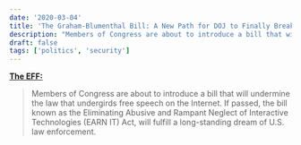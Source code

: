 ```yaml
---
date: '2020-03-04'
title: 'The Graham-Blumenthal Bill: A New Path for DOJ to Finally Break Encryption'
description: "Members of Congress are about to introduce a bill that will undermine the law that undergirds free speech on the Internet. If passed, the bill known as the Eliminating Abusive and Rampant Neglect of Interactive Technologies (EARN IT) Act, will fulfill a long-standing dream of U.S. law enforcement."
draft: false
tags: ['politics', 'security']
---
```


**[The EFF:](https://www.eff.org/deeplinks/2020/03/graham-blumenthal-bill-new-path-doj-finally-break-encryption)**

> Members of Congress are about to introduce a bill that will undermine the law that undergirds free speech on the Internet. If passed, the bill known as the Eliminating Abusive and Rampant Neglect of Interactive Technologies (EARN IT) Act, will fulfill a long-standing dream of U.S. law enforcement.<!-- excerpt -->
